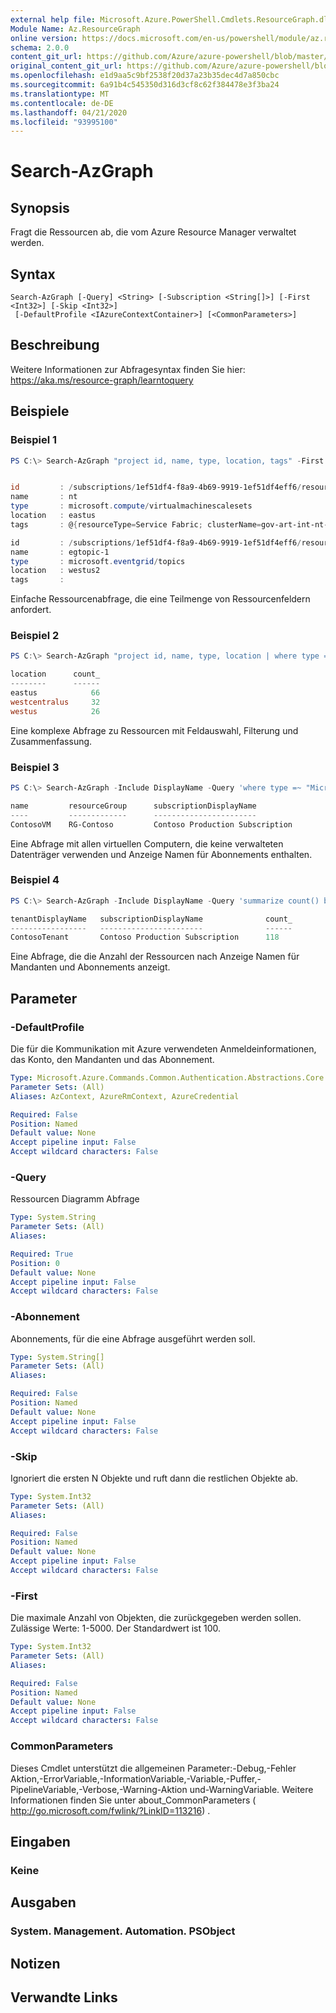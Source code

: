 ```yaml
---
external help file: Microsoft.Azure.PowerShell.Cmdlets.ResourceGraph.dll-Help.xml
Module Name: Az.ResourceGraph
online version: https://docs.microsoft.com/en-us/powershell/module/az.resourcegraph/search-azgraph
schema: 2.0.0
content_git_url: https://github.com/Azure/azure-powershell/blob/master/src/ResourceGraph/ResourceGraph/help/Search-AzGraph.md
original_content_git_url: https://github.com/Azure/azure-powershell/blob/master/src/ResourceGraph/ResourceGraph/help/Search-AzGraph.md
ms.openlocfilehash: e1d9aa5c9bf2538f20d37a23b35dec4d7a850cbc
ms.sourcegitcommit: 6a91b4c545350d316d3cf8c62f384478e3f3ba24
ms.translationtype: MT
ms.contentlocale: de-DE
ms.lasthandoff: 04/21/2020
ms.locfileid: "93995100"
---
```

# Search-AzGraph

## Synopsis
Fragt die Ressourcen ab, die vom Azure Resource Manager verwaltet werden.

## Syntax

```
Search-AzGraph [-Query] <String> [-Subscription <String[]>] [-First <Int32>] [-Skip <Int32>]
 [-DefaultProfile <IAzureContextContainer>] [<CommonParameters>]
```

## Beschreibung
Weitere Informationen zur Abfragesyntax finden Sie hier: https://aka.ms/resource-graph/learntoquery

## Beispiele

### Beispiel 1
```powershell
PS C:\> Search-AzGraph "project id, name, type, location, tags" -First 3


id         : /subscriptions/1ef51df4-f8a9-4b69-9919-1ef51df4eff6/resourceGroups/Service-INT-a/providers/Microsoft.Compute/virtualMachineScaleSets/nt
name       : nt
type       : microsoft.compute/virtualmachinescalesets
location   : eastus
tags       : @{resourceType=Service Fabric; clusterName=gov-art-int-nt-a}

id         : /subscriptions/1ef51df4-f8a9-4b69-9919-1ef51df4eff6/resourceGroups/Service-INT-a/providers/Microsoft.EventGrid/topics/egtopic-1
name       : egtopic-1
type       : microsoft.eventgrid/topics
location   : westus2
tags       :
```

Einfache Ressourcenabfrage, die eine Teilmenge von Ressourcenfeldern anfordert.

### Beispiel 2
```powershell
PS C:\> Search-AzGraph "project id, name, type, location | where type =~ 'Microsoft.Compute/virtualMachines' | summarize count() by location | top 3 by count_"

location      count_
--------      ------
eastus            66
westcentralus     32
westus            26
```

Eine komplexe Abfrage zu Ressourcen mit Feldauswahl, Filterung und Zusammenfassung.

### Beispiel 3
```powershell
PS C:\> Search-AzGraph -Include DisplayName -Query 'where type =~ "Microsoft.Compute/virtualMachines"| where properties.storageProfile.osDisk.managedDisk == "" | project name, resourceGroup, subscriptionDisplayName'

name         resourceGroup      subscriptionDisplayName
----         -------------      -----------------------
ContosoVM    RG-Contoso         Contoso Production Subscription                                               

```
Eine Abfrage mit allen virtuellen Computern, die keine verwalteten Datenträger verwenden und Anzeige Namen für Abonnements enthalten.

### Beispiel 4
```powershell
PS C:\> Search-AzGraph -Include DisplayName -Query 'summarize count() by tenantDisplayName, subscriptionDisplayName'

tenantDisplayName   subscriptionDisplayName              count_
-----------------   -----------------------              ------
ContosoTenant       Contoso Production Subscription      118                                           
```
Eine Abfrage, die die Anzahl der Ressourcen nach Anzeige Namen für Mandanten und Abonnements anzeigt.

## Parameter

### -DefaultProfile
Die für die Kommunikation mit Azure verwendeten Anmeldeinformationen, das Konto, den Mandanten und das Abonnement.

```yaml
Type: Microsoft.Azure.Commands.Common.Authentication.Abstractions.Core.IAzureContextContainer
Parameter Sets: (All)
Aliases: AzContext, AzureRmContext, AzureCredential

Required: False
Position: Named
Default value: None
Accept pipeline input: False
Accept wildcard characters: False
```

### -Query
Ressourcen Diagramm Abfrage

```yaml
Type: System.String
Parameter Sets: (All)
Aliases:

Required: True
Position: 0
Default value: None
Accept pipeline input: False
Accept wildcard characters: False
```

### -Abonnement
Abonnements, für die eine Abfrage ausgeführt werden soll.

```yaml
Type: System.String[]
Parameter Sets: (All)
Aliases:

Required: False
Position: Named
Default value: None
Accept pipeline input: False
Accept wildcard characters: False
```

### -Skip
Ignoriert die ersten N Objekte und ruft dann die restlichen Objekte ab.

```yaml
Type: System.Int32
Parameter Sets: (All)
Aliases:

Required: False
Position: Named
Default value: None
Accept pipeline input: False
Accept wildcard characters: False
```

### -First
Die maximale Anzahl von Objekten, die zurückgegeben werden sollen. Zulässige Werte: 1-5000.
Der Standardwert ist 100.

```yaml
Type: System.Int32
Parameter Sets: (All)
Aliases:

Required: False
Position: Named
Default value: None
Accept pipeline input: False
Accept wildcard characters: False
```

### CommonParameters
Dieses Cmdlet unterstützt die allgemeinen Parameter:-Debug,-Fehler Aktion,-ErrorVariable,-InformationVariable,-Variable,-Puffer,-PipelineVariable,-Verbose,-Warning-Aktion und-WarningVariable. Weitere Informationen finden Sie unter about_CommonParameters ( http://go.microsoft.com/fwlink/?LinkID=113216) .

## Eingaben

### Keine

## Ausgaben

### System. Management. Automation. PSObject

## Notizen

## Verwandte Links
